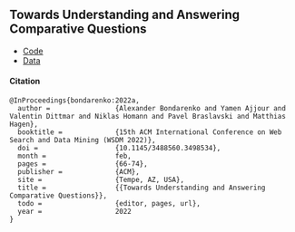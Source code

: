 
## Towards Understanding and Answering Comparative Questions

* [Code](code)
* [Data](data)

#### Citation

```
@InProceedings{bondarenko:2022a,
  author =                {Alexander Bondarenko and Yamen Ajjour and Valentin Dittmar and Niklas Homann and Pavel Braslavski and Matthias Hagen},
  booktitle =             {15th ACM International Conference on Web Search and Data Mining (WSDM 2022)},
  doi =                   {10.1145/3488560.3498534},
  month =                 feb,
  pages =                 {66-74},
  publisher =             {ACM},
  site =                  {Tempe, AZ, USA},
  title =                 {{Towards Understanding and Answering Comparative Questions}},
  todo =                  {editor, pages, url},
  year =                  2022
}
```

